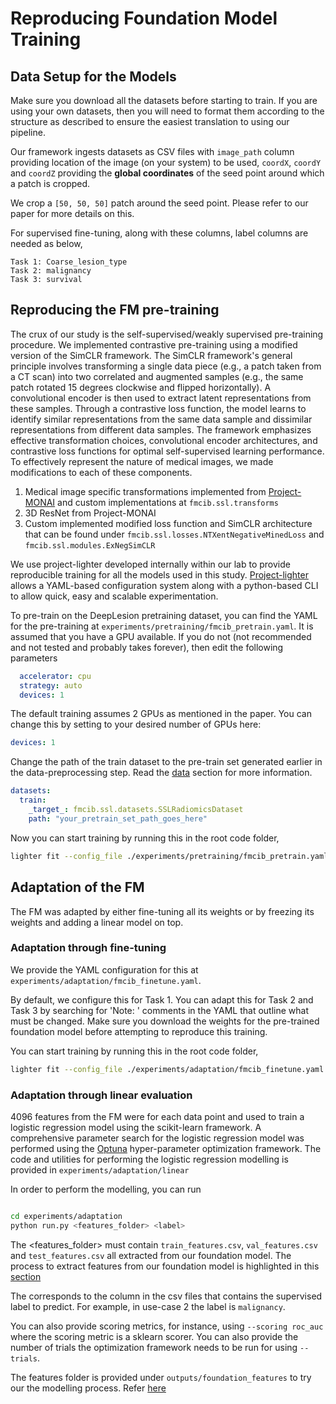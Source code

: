 # Reproducing Foundation Model Training

## Data Setup for the Models
Make sure you download all the datasets before starting to train. If you are using your own datasets, then you will need to format them according to the structure as described to ensure the easiest translation to using our pipeline. 


Our framework ingests datasets as CSV files with `image_path` column providing location of the image (on your system) to be used, `coordX`, `coordY` and `coordZ` providing the <b>global coordinates</b> of the seed point around which a patch is cropped. 

We crop a `[50, 50, 50]` patch around the seed point. Please refer to our paper for more details on this. 


For supervised fine-tuning, along with these columns, label columns are needed as below,
```
Task 1: Coarse_lesion_type
Task 2: malignancy
Task 3: survival
```


## Reproducing the FM pre-training
The crux of our study is the self-supervised/weakly supervised pre-training procedure. We implemented contrastive pre-training using a modified version of the SimCLR framework. The SimCLR framework's general principle involves transforming a single data piece (e.g., a patch taken from a CT scan) into two correlated and augmented samples (e.g., the same patch rotated 15 degrees clockwise and flipped horizontally). A convolutional encoder is then used to extract latent representations from these samples. Through a contrastive loss function, the model learns to identify similar representations from the same data sample and dissimilar representations from different data samples. The framework emphasizes effective transformation choices, convolutional encoder architectures, and contrastive loss functions for optimal self-supervised learning performance. To effectively represent the nature of medical images, we made modifications to each of these components. 

1. Medical image specific transformations implemented from [Project-MONAI](https://monai.io/) and custom implementations at `fmcib.ssl.transforms`
2. 3D ResNet from Project-MONAI
3. Custom implemented modified loss function and SimCLR architecture that can be found under `fmcib.ssl.losses.NTXentNegativeMinedLoss` and `fmcib.ssl.modules.ExNegSimCLR`

We use project-lighter developed internally within our lab to provide reproducible training for all the models used in this study. [Project-lighter](https://github.com/project-lighter/lighter) allows a YAML-based configuration system along with a python-based CLI to allow quick, easy and scalable experimentation.

To pre-train on the DeepLesion pretraining dataset, you can find the YAML for the pre-training at `experiments/pretraining/fmcib_pretrain.yaml`. It is assumed that you have a GPU available. If you do not (not recommended and not tested and probably takes forever), then edit the following parameters
```yaml
  accelerator: cpu
  strategy: auto
  devices: 1
``` 

The default training assumes 2 GPUs as mentioned in the paper. You can change this by setting to your desired number of GPUs here:
```yaml
devices: 1
```

Change the path of the train dataset to the pre-train set generated earlier in the data-preprocessing step. Read the [data](data.md) section for more information.

```yaml
datasets:
  train:
    _target_: fmcib.ssl.datasets.SSLRadiomicsDataset
    path: "your_pretrain_set_path_goes_here" 
```

Now you can start training by running this in the root code folder,


```bash
lighter fit --config_file ./experiments/pretraining/fmcib_pretrain.yaml
```


## Adaptation of the FM

The FM was adapted by either fine-tuning all its weights or by freezing its weights and adding a linear model on top. 

### Adaptation through fine-tuning

We provide the YAML configuration for this at `experiments/adaptation/fmcib_finetune.yaml`.

By default, we configure this for Task 1. You can adapt this for Task 2 and Task 3 by searching for 'Note: ' comments in the YAML that outline what must be changed. Make sure you download the weights for the pre-trained foundation model before attempting to reproduce this training. 


You can start training by running this in the root code folder,
```bash
lighter fit --config_file ./experiments/adaptation/fmcib_finetune.yaml
```

### Adaptation through linear evaluation
4096 features from the FM were for each data point and used to train a logistic regression model using the scikit-learn framework. A comprehensive parameter search for the logistic regression model was performed using the [Optuna](https://optuna.org/) hyper-parameter optimization framework. The code and utilities for performing the logistic regression modelling is provided in `experiments/adaptation/linear`

In order to perform the modelling, you can run 
```bash

cd experiments/adaptation
python run.py <features_folder> <label>
```

The <features_folder> must contain `train_features.csv`, `val_features.csv` and `test_features.csv` all extracted from our foundation model. The process to extract features from our foundation model is highlighted in this [section](#running-predictions-and-extracting-features-from-our-models)

The <label> corresponds to the column in the csv files that contains the supervised label to predict. For example, in use-case 2 the label is `malignancy`. 

You can also provide scoring metrics, for instance,  using `--scoring roc_auc` where the scoring metric is a sklearn scorer. You can also provide the number of trials the optimization framework needs to be run for using `--trials`. 

The features folder is provided under `outputs/foundation_features` to try our the modelling process. Refer [here](#feature-extaction-pipeline)